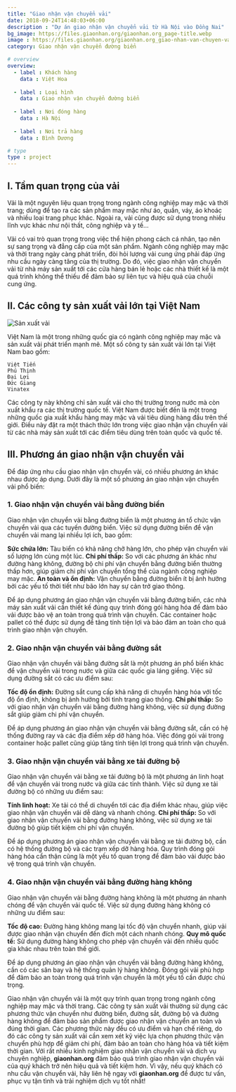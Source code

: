 ```yaml
---
title: "Giao nhận vận chuyển vải"
date: 2018-09-24T14:48:03+06:00
description : "Dự án giao nhận vận chuyển vải từ Hà Nội vào Đồng Nai"
bg_image: https://files.giaonhan.org/giaonhan.org_page-title.webp
image : https://files.giaonhan.org/giaonhan.org_giao-nhan-van-chuyen-vai.webp
category: Giao nhận vận chuyển đường biển

# overview
overview:
  - label : Khách hàng
    data : Việt Hoa
    
  - label : Loại hình
    data : Giao nhận vận chuyển đường biển
    
  - label : Nơi đóng hàng
    data : Hà Nội
    
  - label : Nơi trả hàng
    data : Bình Dương

# type
type : project
---
```


## I. Tầm quan trọng của vải

Vải là một nguyên liệu quan trọng trong ngành công nghiệp may mặc và thời trang; dùng để tạo ra các sản phẩm may mặc như áo, quần, váy, áo khoác và nhiều loại trang phục khác. Ngoài ra, vải cũng được sử dụng trong nhiều lĩnh vực khác như nội thất, công nghiệp và y tế...

Vải có vai trò quan trọng trong việc thể hiện phong cách cá nhân, tạo nên sự sang trọng và đẳng cấp của một sản phẩm. Ngành công nghiệp may mặc và thời trang ngày càng phát triển, đòi hỏi lượng vải cung ứng phải đáp ứng nhu cầu ngày càng tăng của thị trường. Do đó, việc giao nhận vận chuyển vải từ nhà máy sản xuất tới các cửa hàng bán lẻ hoặc các nhà thiết kế là một quá trình không thể thiếu để đảm bảo sự liên tục và hiệu quả của chuỗi cung ứng.

## II. Các công ty sản xuất vải lớn tại Việt Nam

![Sản xuất vải](https://files.giaonhan.org/giaonhan.org_vai.webp)

Việt Nam là một trong những quốc gia có ngành công nghiệp may mặc và sản xuất vải phát triển mạnh mẽ. Một số công ty sản xuất vải lớn tại Việt Nam bao gồm:

    Việt Tiến
    Phú Thịnh
    Đại Lợi
    Đức Giang
    Vinatex

Các công ty này không chỉ sản xuất vải cho thị trường trong nước mà còn xuất khẩu ra các thị trường quốc tế. Việt Nam được biết đến là một trong những quốc gia xuất khẩu hàng may mặc và vải tiêu dùng hàng đầu trên thế giới. Điều này đặt ra một thách thức lớn trong việc giao nhận vận chuyển vải từ các nhà máy sản xuất tới các điểm tiêu dùng trên toàn quốc và quốc tế.

## III. Phương án giao nhận vận chuyển vải

Để đáp ứng nhu cầu giao nhận vận chuyển vải, có nhiều phương án khác nhau được áp dụng. Dưới đây là một số phương án giao nhận vận chuyển vải phổ biến:

### 1. Giao nhận vận chuyển vải bằng đường biển

Giao nhận vận chuyển vải bằng đường biển là một phương án tổ chức vận chuyển vải qua các tuyến đường biển. Việc sử dụng đường biển để vận chuyển vải mang lại nhiều lợi ích, bao gồm:

**Sức chứa lớn:** Tàu biển có khả năng chở hàng lớn, cho phép vận chuyển vải số lượng lớn cùng một lúc.
**Chi phí thấp:** So với các phương án khác như đường hàng không, đường bộ chi phí vận chuyển bằng đường biển thường thấp hơn, giúp giảm chi phí vận chuyển tổng thể của ngành công nghiệp may mặc.
**An toàn và ổn định:** Vận chuyển bằng đường biển ít bị ảnh hưởng bởi các yếu tố thời tiết như bão lớn hay sự cản trở giao thông.

Để áp dụng phương án giao nhận vận chuyển vải bằng đường biển, các nhà máy sản xuất vải cần thiết kế đúng quy trình đóng gói hàng hóa để đảm bảo vải được bảo vệ an toàn trong quá trình vận chuyển. Các container hoặc pallet có thể được sử dụng để tăng tính tiện lợi và bảo đảm an toàn cho quá trình giao nhận vận chuyển.

### 2. Giao nhận vận chuyển vải bằng đường sắt

Giao nhận vận chuyển vải bằng đường sắt là một phương án phổ biến khác để vận chuyển vải trong nước và giữa các quốc gia láng giềng. Việc sử dụng đường sắt có các ưu điểm sau:

**Tốc độ ổn định:** Đường sắt cung cấp khả năng di chuyển hàng hóa với tốc độ ổn định, không bị ảnh hưởng bởi tình trạng giao thông.
**Chi phí thấp:** So với giao nhận vận chuyển vải bằng đường hàng không, việc sử dụng đường sắt giúp giảm chi phí vận chuyển.

Để áp dụng phương án giao nhận vận chuyển vải bằng đường sắt, cần có hệ thống đường ray và các địa điểm xếp dỡ hàng hóa. Việc đóng gói vải trong container hoặc pallet cũng giúp tăng tính tiện lợi trong quá trình vận chuyển.

### 3. Giao nhận vận chuyển vải bằng xe tải đường bộ

Giao nhận vận chuyển vải bằng xe tải đường bộ là một phương án linh hoạt để vận chuyển vải trong nước và giữa các tỉnh thành. Việc sử dụng xe tải đường bộ có những ưu điểm sau:

**Tính linh hoạt:** Xe tải có thể di chuyển tới các địa điểm khác nhau, giúp việc giao nhận vận chuyển vải dễ dàng và nhanh chóng.
**Chi phí thấp:** So với giao nhận vận chuyển vải bằng đường hàng không, việc sử dụng xe tải đường bộ giúp tiết kiệm chi phí vận chuyển.

Để áp dụng phương án giao nhận vận chuyển vải bằng xe tải đường bộ, cần có hệ thống đường bộ và các trạm xếp dỡ hàng hóa. Quy trình đóng gói hàng hóa cẩn thận cũng là một yếu tố quan trọng để đảm bảo vải được bảo vệ trong quá trình vận chuyển.

### 4. Giao nhận vận chuyển vải bằng đường hàng không

Giao nhận vận chuyển vải bằng đường hàng không là một phương án nhanh chóng để vận chuyển vải quốc tế. Việc sử dụng đường hàng không có những ưu điểm sau:

**Tốc độ cao:** Đường hàng không mang lại tốc độ vận chuyển nhanh, giúp vải được giao nhận vận chuyển đến đích một cách nhanh chóng.
**Quy mô quốc tế:** Sử dụng đường hàng không cho phép vận chuyển vải đến nhiều quốc gia khác nhau trên toàn thế giới.

Để áp dụng phương án giao nhận vận chuyển vải bằng đường hàng không, cần có các sân bay và hệ thống quản lý hàng không. Đóng gói vải phù hợp để đảm bảo an toàn trong quá trình vận chuyển là một yếu tố cần được chú trọng.

Giao nhận vận chuyển vải là một quy trình quan trọng trong ngành công nghiệp may mặc và thời trang. Các công ty sản xuất vải thường sử dụng các phương thức vận chuyển như đường biển, đường sắt, đường bộ và đường hàng không để đảm bảo sản phẩm được giao nhận vận chuyển an toàn và đúng thời gian. Các phương thức này đều có ưu điểm và hạn chế riêng, do đó các công ty sản xuất vải cần xem xét kỹ việc lựa chọn phương thức vận chuyển phù hợp để giảm chi phí, đảm bảo an toàn cho hàng hóa và tiết kiệm thời gian. Với rất nhiều kinh nghiệm giao nhận vận chuyển vải và dịch vụ chuyên nghiệp, **giaonhan.org** đảm bảo quá trình giao nhận vận chuyển vải của quý khách trở nên hiệu quả và tiết kiệm hơn. Vì vậy, nếu quý khách có nhu cầu vận chuyển vải, hãy liên hệ ngay với **giaonhan.org** để được tư vấn, phục vụ tận tình và trải nghiệm dịch vụ tốt nhất!
